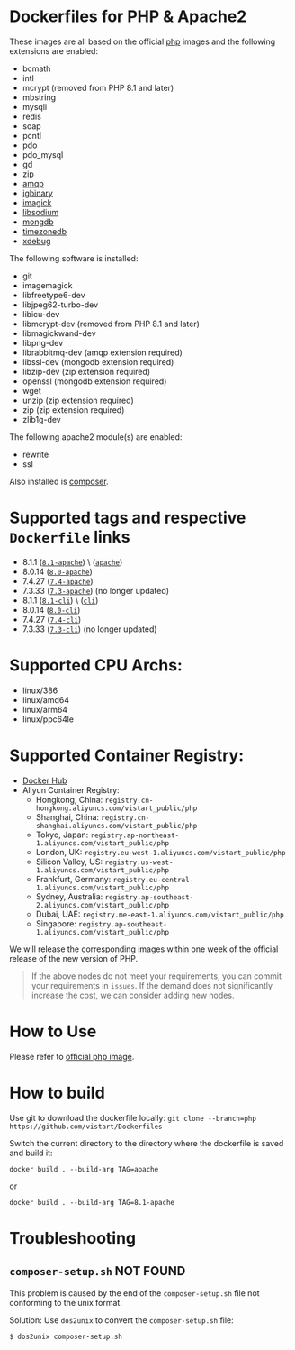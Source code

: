 # Dockerfiles for PHP & Apache2

These images are all based on the official [php](https://hub.docker.com/_/php) images and the following extensions are enabled:
- bcmath
- intl
- mcrypt (removed from PHP 8.1 and later)
- mbstring
- mysqli
- redis
- soap
- pcntl
- pdo
- pdo_mysql
- gd
- zip
- [amqp](https://pecl.php.net/package/amqp)
- [igbinary](https://pecl.php.net/package/igbinary)
- [imagick](https://pecl.php.net/package/imagick)
- [libsodium](https://pecl.php.net/package/libsodium)
- [mongdb](https://pecl.php.net/package/mongodb)
- [timezonedb](https://pecl.php.net/package/timezonedb)
- [xdebug](https://pecl.php.net/package/xdebug)

The following software is installed:
- git
- imagemagick
- libfreetype6-dev
- libjpeg62-turbo-dev
- libicu-dev
- libmcrypt-dev (removed from PHP 8.1 and later)
- libmagickwand-dev
- libpng-dev
- librabbitmq-dev (amqp extension required)
- libssl-dev (mongodb extension required)
- libzip-dev (zip extension required)
- openssl (mongodb extension required)
- wget
- unzip (zip extension required)
- zip (zip extension required)
- zlib1g-dev

The following apache2 module(s) are enabled:
- rewrite
- ssl

Also installed is [composer](https://getcomposer.org).

# Supported tags and respective `Dockerfile` links
- 8.1.1 ([`8.1-apache`](https://github.com/vistart/Dockerfiles/blob/php/php/apache/Dockerfile-8.1)) \  ([`apache`](https://github.com/vistart/Dockerfiles/blob/php/php/apache/Dockerfile-8.1))
- 8.0.14 ([`8.0-apache`](https://github.com/vistart/Dockerfiles/blob/php/php/apache/Dockerfile))
- 7.4.27 ([`7.4-apache`](https://github.com/vistart/Dockerfiles/blob/php/php/apache/Dockerfile))
- 7.3.33 ([`7.3-apache`](https://github.com/vistart/Dockerfiles/blob/php/php/apache/Dockerfile)) (no longer updated)
- 8.1.1 ([`8.1-cli`](https://github.com/vistart/Dockerfiles/blob/php/php/cli/Dockerfile-8.1)) \  ([`cli`](https://github.com/vistart/Dockerfiles/blob/php/php/cli/Dockerfile-8.1))
- 8.0.14 ([`8.0-cli`](https://github.com/vistart/Dockerfiles/blob/php/php/cli/Dockerfile))
- 7.4.27 ([`7.4-cli`](https://github.com/vistart/Dockerfiles/blob/php/php/cli/Dockerfile))
- 7.3.33 ([`7.3-cli`](https://github.com/vistart/Dockerfiles/blob/php/php/cli/Dockerfile)) (no longer updated)

# Supported CPU Archs:
- linux/386
- linux/amd64
- linux/arm64
- linux/ppc64le

# Supported Container Registry:
- [Docker Hub](https://hub.docker.com/r/vistart/php)
- Aliyun Container Registry:
  - Hongkong, China: `registry.cn-hongkong.aliyuncs.com/vistart_public/php`
  - Shanghai, China: `registry.cn-shanghai.aliyuncs.com/vistart_public/php`
  - Tokyo, Japan: `registry.ap-northeast-1.aliyuncs.com/vistart_public/php`
  - London, UK: `registry.eu-west-1.aliyuncs.com/vistart_public/php`
  - Silicon Valley, US: `registry.us-west-1.aliyuncs.com/vistart_public/php`
  - Frankfurt, Germany: `registry.eu-central-1.aliyuncs.com/vistart_public/php`
  - Sydney, Australia: `registry.ap-southeast-2.aliyuncs.com/vistart_public/php`
  - Dubai, UAE: `registry.me-east-1.aliyuncs.com/vistart_public/php`
  - Singapore: `registry.ap-southeast-1.aliyuncs.com/vistart_public/php`

We will release the corresponding images within one week of the official release of the new version of PHP.

> If the above nodes do not meet your requirements, you can commit your requirements in `issues`. If the demand does not significantly increase the cost, we can consider adding new nodes.

# How to Use
Please refer to [official php image](https://hub.docker.com/_/php/).

# How to build
Use git to download the dockerfile locally:
`git clone --branch=php https://github.com/vistart/Dockerfiles`

Switch the current directory to the directory where the dockerfile is saved and build it:

`docker build . --build-arg TAG=apache`

or

`docker build . --build-arg TAG=8.1-apache`

# Troubleshooting

## `composer-setup.sh` NOT FOUND

This problem is caused by the end of the `composer-setup.sh` file not conforming to the unix format.

Solution: Use `dos2unix` to convert the `composer-setup.sh` file:

```
$ dos2unix composer-setup.sh
```
